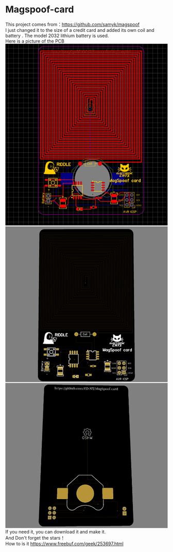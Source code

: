 # Magspoof-card
This project comes from：https://github.com/samyk/magspoof<br>
I just changed it to the size of a credit card and added its own coil and battery . The model 2032 lithium battery is used.<br/>
Here is a picture of the PCB<br>
![image](https://github.com/ED-NY/Magspoof-card/blob/master/magspoof-card1.png)<br/>
![image](https://github.com/ED-NY/Magspoof-card/blob/master/magspoof-card2.png)<br>
![image](https://github.com/ED-NY/Magspoof-card/blob/master/magspoof-card3.png)<br/>
If you need it, you can download it and make it.<br>
And Don't forget the stars！<br/>
How to is it https://www.freebuf.com/geek/253697.html
